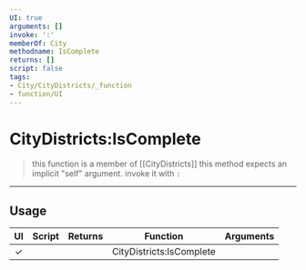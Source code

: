 ```yaml
---
UI: true
arguments: []
invoke: ':'
memberOf: City
methodname: IsComplete
returns: []
script: false
tags:
- City/CityDistricts/_function
- function/UI
---
```

# CityDistricts:IsComplete
> this function is a member of [[CityDistricts]]
> this method expects an implicit "self" argument. invoke it with `:`
-----
## Usage
|  UI | Script | Returns | Function | Arguments |
|:---:|:------:|-------:|:--------:|:---------|
|✓| ||CityDistricts:IsComplete||
